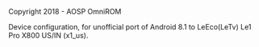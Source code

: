 Copyright 2018 - AOSP OmniROM

Device configuration, for unofficial port of Android 8.1 to LeEco(LeTv) Le1 Pro X800 US/IN (x1_us).
